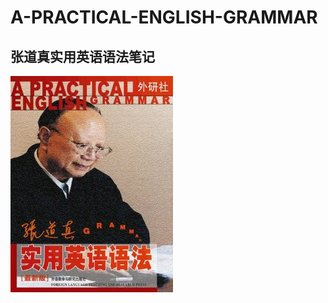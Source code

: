 # A-PRACTICAL-ENGLISH-GRAMMAR
**张道真实用英语语法**笔记
---
![](https://github.com/GrizzlyHills/A-PRACTICAL-ENGLISH-GRAMMAR/blob/master/%E5%BC%A0%E9%81%93%E7%9C%9F.jpg?raw=true)
